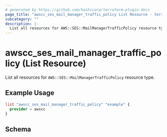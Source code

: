 ```yaml
---
# generated by https://github.com/hashicorp/terraform-plugin-docs
page_title: "awscc_ses_mail_manager_traffic_policy List Resource - terraform-provider-awscc"
subcategory: ""
description: |-
  List all resources for AWS::SES::MailManagerTrafficPolicy resource type.
---
```


# awscc_ses_mail_manager_traffic_policy (List Resource)

List all resources for `AWS::SES::MailManagerTrafficPolicy` resource type.

## Example Usage

```terraform
list "awscc_ses_mail_manager_traffic_policy" "example" {
  provider = awscc
}
```

<!-- schema generated by tfplugindocs -->
## Schema
